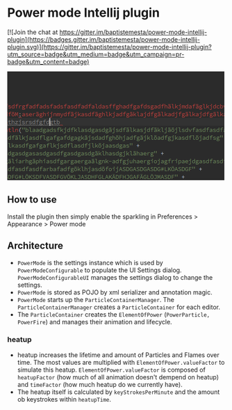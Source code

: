 Power mode Intellij plugin
======================

[![Join the chat at https://gitter.im/baptistemesta/power-mode-intellij-plugin](https://badges.gitter.im/baptistemesta/power-mode-intellij-plugin.svg)](https://gitter.im/baptistemesta/power-mode-intellij-plugin?utm_source=badge&utm_medium=badge&utm_campaign=pr-badge&utm_content=badge)

![Demo](/images/powerMode.gif)

How to use
---------

Install the plugin then simply enable the sparkling in Preferences > Appearance > Power mode
 
## Architecture

* `PowerMode` is the settings instance which is used by `PowerModeConfigurable` to populate the UI Settings dialog.
                   `PowerModeConfigurableUI` manages the settings dialog to change the settings.
*  `PowerMode` is stored as POJO by xml serializer and annotation magic.
*  `PowerMode` starts up the `ParticleContainerManager`. The `ParticleContainerManager` creates a `ParticleContainer` for each editor.
* The `ParticleContainer` creates the `ElementOfPower` (`PowerParticle, PowerFire`) and manages their animation and lifecycle. 

### heatup

* heatup increases the lifetime and amount of Particles and Flames over time. The most values are multiplied with `ElementOfPower.valueFactor` to simulate this heatup.
`ElementOfPower.valueFactor` is composed of `heatupFactor` (how much of all animation doesn't dempend on heatup) and `timeFactor` (how much heatup do we currently have).
* The heatup itself is calculated by `keyStrokesPerMinute` and the amount ob keystrokes within `heatupTime`.
